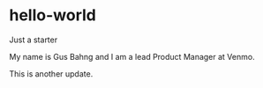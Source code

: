 # hello-world
Just a starter


My name is Gus Bahng and I am a lead Product Manager at Venmo.

This is another update.
